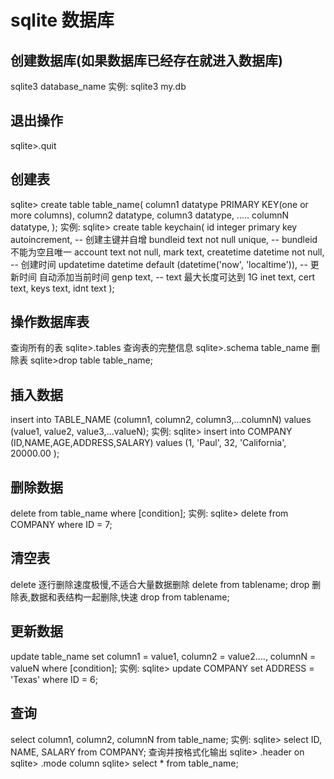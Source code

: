 # sqlite 数据库

## 创建数据库(如果数据库已经存在就进入数据库)

sqlite3 database_name
实例:
sqlite3 my.db

## 退出操作

sqlite>.quit

## 创建表

sqlite> create table table_name(
   column1 datatype  PRIMARY KEY(one or more columns),
   column2 datatype,
   column3 datatype,
   .....
   columnN datatype,
);
实例:
sqlite> create table keychain(
   id integer primary key autoincrement, -- 创建主键并自增
   bundleid text not null unique, --  bundleid 不能为空且唯一
   account text not null,
   mark text,
   createtime datetime not null, -- 创建时间
   updatetime datetime default (datetime('now', 'localtime')), -- 更新时间 自动添加当前时间
   genp text, -- text 最大长度可达到 1G
   inet text,
   cert text,
   keys text,
   idnt text
);

## 操作数据库表

查询所有的表
sqlite>.tables
查询表的完整信息
sqlite>.schema table_name
删除表
sqlite>drop table table_name;

## 插入数据

insert into TABLE_NAME (column1, column2, column3,...columnN)
values (value1, value2, value3,...valueN);
实例:
sqlite> insert into COMPANY (ID,NAME,AGE,ADDRESS,SALARY)
values (1, 'Paul', 32, 'California', 20000.00 );

## 删除数据

delete from table_name
where [condition];
实例:
sqlite> delete from COMPANY where ID = 7;

## 清空表

delete   逐行删除速度极慢,不适合大量数据删除
delete from tablename;
drop     删除表,数据和表结构一起删除,快速
drop from tablename;

## 更新数据

update table_name
set column1 = value1, column2 = value2...., columnN = valueN
where [condition];
实例:
sqlite> update COMPANY set ADDRESS = 'Texas' where ID = 6;

## 查询

select column1, column2, columnN from table_name;
实例:
sqlite> select ID, NAME, SALARY from COMPANY;
查询并按格式化输出
sqlite> .header on
sqlite> .mode column
sqlite> select * from table_name;
